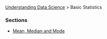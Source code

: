 [Understanding Data Science](https://github.com/gravity226/Understanding_Data_Science) > Basic Statistics

### Sections
 - [Mean, Median and Mode](https://github.com/gravity226/Understanding_Data_Science/tree/master/Basic_Statistics/Mean_Median_Mode)
